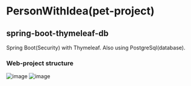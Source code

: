 # PersonWithIdea(pet-project)
## spring-boot-thymeleaf-db
Spring Boot(Security) with Thymeleaf. Also using PostgreSql(database).
### Web-project structure
![image](https://user-images.githubusercontent.com/78481227/109432140-7f611180-7a12-11eb-8532-1e5817356d4c.png)
![image](https://user-images.githubusercontent.com/78481227/109432102-49bc2880-7a12-11eb-8264-2bbfb4fd4d32.png)

